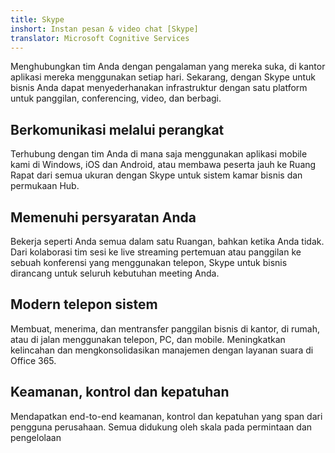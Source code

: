 ```yaml
---
title: Skype
inshort: Instan pesan & video chat [Skype]
translator: Microsoft Cognitive Services
---
```


Menghubungkan tim Anda dengan pengalaman yang mereka suka, di kantor aplikasi mereka menggunakan setiap hari. Sekarang, dengan Skype untuk bisnis Anda dapat menyederhanakan infrastruktur dengan satu platform untuk panggilan, conferencing, video, dan berbagi. 

## Berkomunikasi melalui perangkat
Terhubung dengan tim Anda di mana saja menggunakan aplikasi mobile kami di Windows, iOS dan Android, atau membawa peserta jauh ke Ruang Rapat dari semua ukuran dengan Skype untuk sistem kamar bisnis dan permukaan Hub.

## Memenuhi persyaratan Anda
Bekerja seperti Anda semua dalam satu Ruangan, bahkan ketika Anda tidak. Dari kolaborasi tim sesi ke live streaming pertemuan atau panggilan ke sebuah konferensi yang menggunakan telepon, Skype untuk bisnis dirancang untuk seluruh kebutuhan meeting Anda. 

## Modern telepon sistem
Membuat, menerima, dan mentransfer panggilan bisnis di kantor, di rumah, atau di jalan menggunakan telepon, PC, dan mobile. Meningkatkan kelincahan dan mengkonsolidasikan manajemen dengan layanan suara di Office 365. 

## Keamanan, kontrol dan kepatuhan
Mendapatkan end-to-end keamanan, kontrol dan kepatuhan yang span dari pengguna perusahaan. Semua didukung oleh skala pada permintaan dan pengelolaan 



